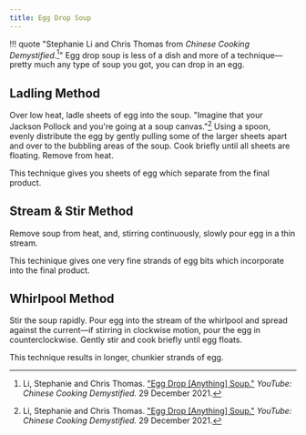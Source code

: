 ```yaml
---
title: Egg Drop Soup
---
```

!!! quote "Stephanie Li and Chris Thomas from _Chinese Cooking Demystified_.[^demystified]"
    Egg drop soup is less of a dish and more of a technique—pretty much any type of soup you got, you can drop in an egg.

## Ladling Method

Over low heat, ladle sheets of egg into the soup. "Imagine that your Jackson Pollock and you're going at a soup canvas."[^demystified] Using a spoon, evenly distribute the egg by gently pulling some of the larger sheets apart and over to the bubbling areas of the soup. Cook briefly until all sheets are floating. Remove from heat.

This technique gives you sheets of egg which separate from the final product.

## Stream & Stir Method

Remove soup from heat, and, stirring continuously, slowly pour egg in a thin stream.

This techinique gives one very fine strands of egg bits which incorporate into the final product.

## Whirlpool Method

Stir the soup rapidly. Pour egg into the stream of the whirlpool and spread against the current—if stirring in clockwise motion, pour the egg in counterclockwise. Gently stir and cook briefly until egg floats.

This technique results in longer, chunkier strands of egg.

[^demystified]:
    Li, Stephanie and Chris Thomas. ["Egg Drop [Anything] Soup."](https://www.youtube.com/watch?v=jz2KcqzP7kM) _YouTube: Chinese Cooking Demystified._ 29 December 2021.
[^gallary]:
    Gallary, Christine. ["How To Make Egg Drop Soup."](https://www.thekitchn.com/how-to-make-egg-drop-soup-159379) 8 November 2019.
[^lopez-alt]:
    López-Alt, J. Kenji. ["Egg Drop Soup Recipe."](https://www.seriouseats.com/recipes/2011/04/chinese-egg-drop-soup-recipe.html) 14 April 2011.
